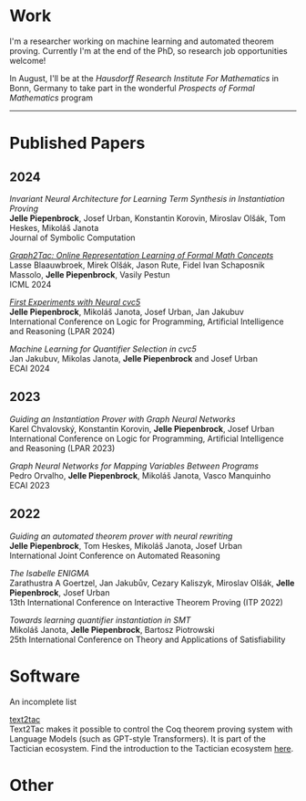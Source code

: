 # Work
I'm a researcher working on machine learning and automated theorem proving. Currently I'm at the end of the PhD, so research job opportunities welcome! 

In August, I'll be at the _Hausdorff Research Institute For Mathematics_ in Bonn, Germany to take part in the wonderful _Prospects of Formal Mathematics_ program

-----
# Published Papers
## 2024
_Invariant Neural Architecture for Learning Term Synthesis in Instantiation Proving_ \
**Jelle Piepenbrock**, Josef Urban, Konstantin Korovin, Miroslav Olšák, Tom Heskes, Mikoláš Janota \
Journal of Symbolic Computation 

[_Graph2Tac: Online Representation Learning of Formal Math Concepts_](https://openreview.net/pdf?id=A7CtiozznN) \
Lasse Blaauwbroek, Mirek Olšák, Jason Rute, Fidel Ivan Schaposnik Massolo, **Jelle Piepenbrock**, Vasily Pestun \
ICML 2024

[_First Experiments with Neural cvc5_](https://easychair.org/publications/open/Z6b2) \
**Jelle Piepenbrock**, Mikoláš Janota, Josef Urban, Jan Jakubuv \
International Conference on Logic for Programming, Artificial Intelligence and Reasoning (LPAR 2024)

_Machine Learning for Quantifier Selection in cvc5_ \
Jan Jakubuv, Mikolas Janota, **Jelle Piepenbrock** and Josef Urban \
ECAI 2024

## 2023
_Guiding an Instantiation Prover with Graph Neural Networks_ \
Karel Chvalovský, Konstantin Korovin, **Jelle Piepenbrock**, Josef Urban \
International Conference on Logic for Programming, Artificial Intelligence and Reasoning (LPAR 2023)

_Graph Neural Networks for Mapping Variables Between Programs_ \
Pedro Orvalho, **Jelle Piepenbrock**, Mikoláš Janota, Vasco Manquinho \
ECAI 2023

## 2022 
_Guiding an automated theorem prover with neural rewriting_ \
**Jelle Piepenbrock**, Tom Heskes, Mikoláš Janota, Josef Urban \
International Joint Conference on Automated Reasoning

_The Isabelle ENIGMA_ \
Zarathustra A Goertzel, Jan Jakubův, Cezary Kaliszyk, Miroslav Olšák, **Jelle Piepenbrock**, Josef Urban \
13th International Conference on Interactive Theorem Proving (ITP 2022)

_Towards learning quantifier instantiation in SMT_ \
Mikoláš Janota, **Jelle Piepenbrock**, Bartosz Piotrowski \
25th International Conference on Theory and Applications of Satisfiability 

# Software
An incomplete list

[text2tac](https://github.com/JellePiepenbrock/text2tac) \
Text2Tac makes it possible to control the Coq theorem proving system with Language Models (such as GPT-style Transformers). 
It is part of the Tactician ecosystem. Find the introduction to the Tactician ecosystem [here](https://coq-tactician.github.io/api/).

# Other
